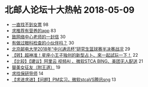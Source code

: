 # 北邮人论坛十大热帖 2018-05-09

- [一直找不到女票](https://bbs.byr.cn/article/Feeling/3057259) 98
- [求推荐有营养的app](https://bbs.byr.cn/article/Talking/6002973) 83
- [致网络中心老师的一封信](https://bbs.byr.cn/article/BUPTNet/94571) 30
- [有做过眼科检查的小伙伴吗？](https://bbs.byr.cn/article/Health/210745) 30
- [北京邮电大学2018年“中兴通讯杯“研究生篮球赛半决赛战况](https://bbs.byr.cn/article/Basketball/608593) 29
- [【转】超神准！星座小王子独创的新型占卜、來一起試玩一下！](https://bbs.byr.cn/article/Constellations/326533) 22
- [【比较】【建议】阿里云 视频AI 、微软STCA BING、美团无人配送](https://bbs.byr.cn/article/Job/1971460) 21
- [替美女征友（附王道）](https://bbs.byr.cn/article/Friends/1867822) 19
- [求找保研导师](https://bbs.byr.cn/article/StudyShare/183741) 14
- [【求进求进】【问题】PM实习，微软stcaVS腾讯sng](https://bbs.byr.cn/article/WorkLife/1102415) 13


